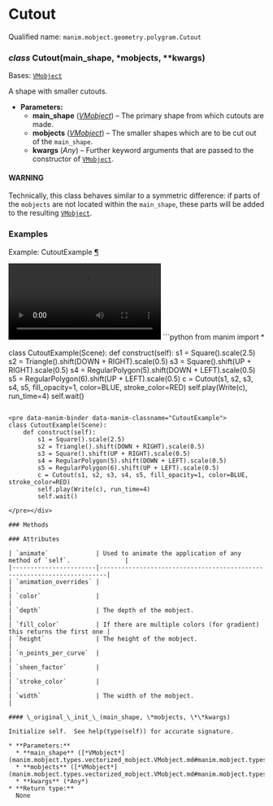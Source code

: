 # Cutout

Qualified name: `manim.mobject.geometry.polygram.Cutout`

### *class* Cutout(main_shape, \*mobjects, \*\*kwargs)

Bases: [`VMobject`](manim.mobject.types.vectorized_mobject.VMobject.md#manim.mobject.types.vectorized_mobject.VMobject)

A shape with smaller cutouts.

* **Parameters:**
  * **main_shape** ([*VMobject*](manim.mobject.types.vectorized_mobject.VMobject.md#manim.mobject.types.vectorized_mobject.VMobject)) – The primary shape from which cutouts are made.
  * **mobjects** ([*VMobject*](manim.mobject.types.vectorized_mobject.VMobject.md#manim.mobject.types.vectorized_mobject.VMobject)) – The smaller shapes which are to be cut out of the `main_shape`.
  * **kwargs** (*Any*) – Further keyword arguments that are passed to the constructor of
    [`VMobject`](manim.mobject.types.vectorized_mobject.VMobject.md#manim.mobject.types.vectorized_mobject.VMobject).

#### WARNING
Technically, this class behaves similar to a symmetric difference: if
parts of the `mobjects` are not located within the `main_shape`,
these parts will be added to the resulting [`VMobject`](manim.mobject.types.vectorized_mobject.VMobject.md#manim.mobject.types.vectorized_mobject.VMobject).

### Examples

<div id="cutoutexample" class="admonition admonition-manim-example">
<p class="admonition-title">Example: CutoutExample <a class="headerlink" href="#cutoutexample">¶</a></p><video
    class="manim-video"
    controls
    loop
    autoplay
    src="./CutoutExample-1.mp4">
</video>
```python
from manim import *

class CutoutExample(Scene):
    def construct(self):
        s1 = Square().scale(2.5)
        s2 = Triangle().shift(DOWN + RIGHT).scale(0.5)
        s3 = Square().shift(UP + RIGHT).scale(0.5)
        s4 = RegularPolygon(5).shift(DOWN + LEFT).scale(0.5)
        s5 = RegularPolygon(6).shift(UP + LEFT).scale(0.5)
        c = Cutout(s1, s2, s3, s4, s5, fill_opacity=1, color=BLUE, stroke_color=RED)
        self.play(Write(c), run_time=4)
        self.wait()
```

<pre data-manim-binder data-manim-classname="CutoutExample">
class CutoutExample(Scene):
    def construct(self):
        s1 = Square().scale(2.5)
        s2 = Triangle().shift(DOWN + RIGHT).scale(0.5)
        s3 = Square().shift(UP + RIGHT).scale(0.5)
        s4 = RegularPolygon(5).shift(DOWN + LEFT).scale(0.5)
        s5 = RegularPolygon(6).shift(UP + LEFT).scale(0.5)
        c = Cutout(s1, s2, s3, s4, s5, fill_opacity=1, color=BLUE, stroke_color=RED)
        self.play(Write(c), run_time=4)
        self.wait()

</pre></div>

### Methods

### Attributes

| `animate`             | Used to animate the application of any method of `self`.               |
|-----------------------|------------------------------------------------------------------------|
| `animation_overrides` |                                                                        |
| `color`               |                                                                        |
| `depth`               | The depth of the mobject.                                              |
| `fill_color`          | If there are multiple colors (for gradient) this returns the first one |
| `height`              | The height of the mobject.                                             |
| `n_points_per_curve`  |                                                                        |
| `sheen_factor`        |                                                                        |
| `stroke_color`        |                                                                        |
| `width`               | The width of the mobject.                                              |

#### \_original_\_init_\_(main_shape, \*mobjects, \*\*kwargs)

Initialize self.  See help(type(self)) for accurate signature.

* **Parameters:**
  * **main_shape** ([*VMobject*](manim.mobject.types.vectorized_mobject.VMobject.md#manim.mobject.types.vectorized_mobject.VMobject))
  * **mobjects** ([*VMobject*](manim.mobject.types.vectorized_mobject.VMobject.md#manim.mobject.types.vectorized_mobject.VMobject))
  * **kwargs** (*Any*)
* **Return type:**
  None
